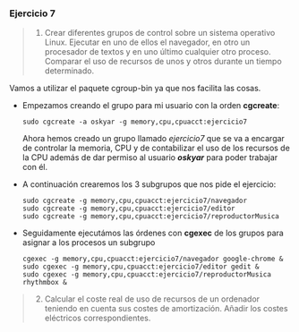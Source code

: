 
### Ejercicio 7

> 1. Crear diferentes grupos de control sobre un sistema operativo Linux. Ejecutar en uno de ellos el navegador, en otro un procesador de textos y en uno último cualquier otro proceso. Comparar el uso de recursos de unos y otros durante un tiempo determinado.

Vamos a utilizar el paquete cgroup-bin ya que nos facilita las cosas.

+   Empezamos creando el grupo para mi usuario con la orden **cgcreate**:
    
        sudo cgcreate -a oskyar -g memory,cpu,cpuacct:ejercicio7

    
    Ahora hemos creado un grupo llamado *ejercicio7* que se va a encargar de controlar la memoria, CPU y de contabilizar el uso de los recursos de la CPU además de dar permiso al usuario ***oskyar*** para poder trabajar con él. 
    
+   A continuación crearemos los 3 subgrupos que nos pide el ejercicio:

        sudo cgcreate -g memory,cpu,cpuacct:ejercicio7/navegador
        sudo cgcreate -g memory,cpu,cpuacct:ejercicio7/editor
        sudo cgcreate -g memory,cpu,cpuacct:ejercicio7/reproductorMusica
    
+   Seguidamente ejecutámos las órdenes con **cgexec** de los grupos para asignar a los procesos un subgrupo

        cgexec -g memory,cpu,cpuacct:ejercicio7/navegador google-chrome &
        sudo cgexec -g memory,cpu,cpuacct:ejercicio7/editor gedit &
        sudo cgexec -g memory,cpu,cpuacct:ejercicio7/reproductorMusica rhythmbox &
    
> 2. Calcular el coste real de uso de recursos de un ordenador teniendo en cuenta sus costes de amortización. Añadir los costes eléctricos correspondientes.


